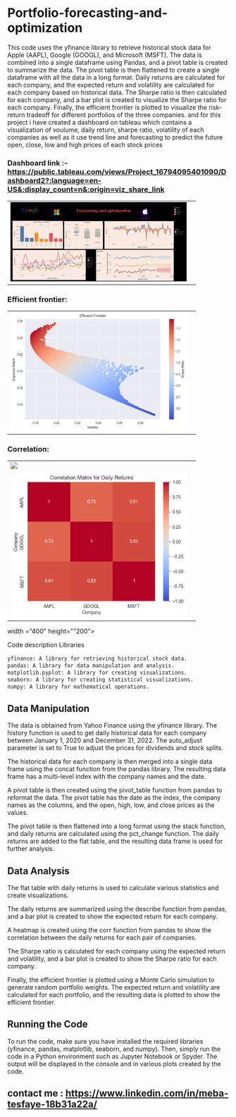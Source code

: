 # Portfolio-forecasting-and-optimization


This code uses the yfinance library to retrieve historical stock data for Apple (AAPL), Google (GOOGL), and Microsoft (MSFT). The data is combined into a single dataframe using Pandas, and a pivot table is created to summarize the data. The pivot table is then flattened to create a single dataframe with all the data in a long format. Daily returns are calculated for each company, and the expected return and volatility are calculated for each company based on historical data. The Sharpe ratio is then calculated for each company, and a bar plot is created to visualize the Sharpe ratio for each company. Finally, the efficient frontier is plotted to visualize the risk-return tradeoff for different portfolios of the three companies. and for this project i have created a dashboard on tableau which contains a visualization of voulume, daily return, sharpe ratio, volatility of each companies as well as it use trend line and forecasting to predict the future open, close, low and high prices of each stock prices

### Dashboard link :- https://public.tableau.com/views/Project_16794095401090/Dashboard2?:language=en-US&:display_count=n&:origin=viz_share_link
<table>
  <tr>
    <td>
      <img src="https://github.com/Mebatesfaye05/Portfolio-forecasting-and-optimization/blob/main/png/Dashboard.png" width ="400"
      height=""200">
    </td>
    <td>
    </td>
  </tr>
 </table>
 
 ### Efficient frontier: 
 
 <table>
  <tr>
    <td>
      <img src="https://github.com/Mebatesfaye05/Portfolio-forecasting-and-optimization/blob/main/png/efficient%20frontier%20graph.png" width ="400"
      height=""200">
    </td>
    <td>
    </td>
  </tr>
 </table>
 
### Correlation: 

 <table>
  <tr>
    <td>
      <img src=
 <table>
  <tr>
    <td>
      <img src="https://github.com/Mebatesfaye05/Portfolio-forecasting-and-optimization/blob/main/png/Correlation%20matrixs%20graph.png" width ="400"
      height=""200">
    </td>
    <td>
    </td>
  </tr>
 </table> width ="400"
      height=""200">
    </td>
    <td>
    </td>
  </tr>
 </table>
 
Code description
Libraries

    yfinance: A library for retrieving historical stock data.
    pandas: A library for data manipulation and analysis.
    matplotlib.pyplot: A library for creating visualizations.
    seaborn: A library for creating statistical visualizations.
    numpy: A library for mathematical operations.

    
## Data Manipulation

The data is obtained from Yahoo Finance using the yfinance library. The history function is used to get daily historical data for each company between January 1, 2020 and December 31, 2022. The auto_adjust parameter is set to True to adjust the prices for dividends and stock splits.

The historical data for each company is then merged into a single data frame using the concat function from the pandas library. The resulting data frame has a multi-level index with the company names and the date.

A pivot table is then created using the pivot_table function from pandas to reformat the data. The pivot table has the date as the index, the company names as the columns, and the open, high, low, and close prices as the values.

The pivot table is then flattened into a long format using the stack function, and daily returns are calculated using the pct_change function. The daily returns are added to the flat table, and the resulting data frame is used for further analysis.

## Data Analysis

The flat table with daily returns is used to calculate various statistics and create visualizations.

The daily returns are summarized using the describe function from pandas, and a bar plot is created to show the expected return for each company.

A heatmap is created using the corr function from pandas to show the correlation between the daily returns for each pair of companies.

The Sharpe ratio is calculated for each company using the expected return and volatility, and a bar plot is created to show the Sharpe ratio for each company.

Finally, the efficient frontier is plotted using a Monte Carlo simulation to generate random portfolio weights. The expected return and volatility are calculated for each portfolio, and the resulting data is plotted to show the efficient frontier.
## Running the Code

To run the code, make sure you have installed the required libraries (yfinance, pandas, matplotlib, seaborn, and numpy). Then, simply run the code in a Python environment such as Jupyter Notebook or Spyder. The output will be displayed in the console and in various plots created by the code.
## contact me : https://www.linkedin.com/in/meba-tesfaye-18b31a22a/
